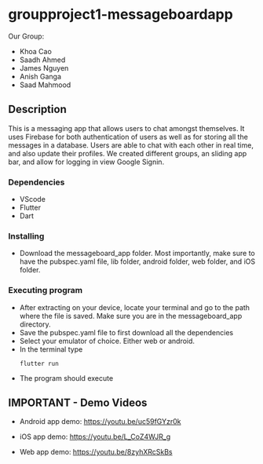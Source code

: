 # groupproject1-messageboardapp

Our Group:
  - Khoa Cao
  - Saadh Ahmed
  - James Nguyen
  - Anish Ganga
  - Saad Mahmood

## Description

This is a messaging app that allows users to chat amongst themselves. It uses Firebase for both authentication of users as well as for storing all the messages in a database. Users are able to chat with each other in real time, and also update their profiles. We created different groups, an sliding app bar, and allow for logging in view Google Signin.

### Dependencies

* VScode
* Flutter
* Dart

### Installing

* Download the messageboard_app folder. Most importantly, make sure to have the pubspec.yaml file, lib folder, android folder, web folder, and iOS folder.

### Executing program

* After extracting on your device, locate your terminal and go to the path where the file is saved. Make sure you are in the messageboard_app directory.
* Save the pubspec.yaml file to first download all the dependencies
* Select your emulator of choice. Either web or android.
* In the terminal type
   ```
   flutter run
   ```
* The program should execute

## IMPORTANT - Demo Videos 
* Android app demo: 
https://youtu.be/uc59fGYzr0k

* iOS app demo: 
https://youtu.be/L_CoZ4WJR_g

* Web app demo: 
https://youtu.be/8zyhXRcSkBs


